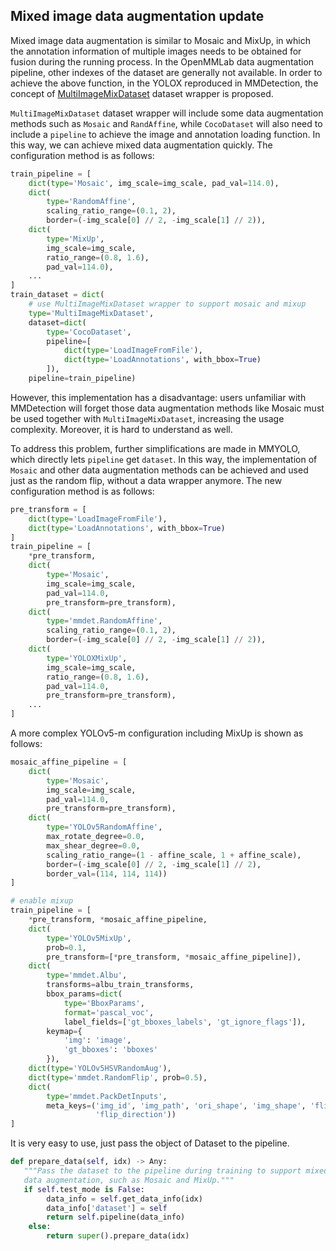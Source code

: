 ## Mixed image data augmentation update

Mixed image data augmentation is similar to Mosaic and MixUp, in which the annotation information of multiple images needs to be obtained for fusion during the running process. In the OpenMMLab data augmentation pipeline, other indexes of the dataset are generally not available. In order to achieve the above function, in the YOLOX reproduced in MMDetection, the concept of [MultiImageMixDataset](https://github.com/open-mmlab/mmdetection/blob/master/mmdet/datasets/dataset_wrappers.py#L338) dataset wrapper is proposed.

`MultiImageMixDataset` dataset wrapper will include some data augmentation methods such as `Mosaic` and `RandAffine`, while `CocoDataset` will also need to include a `pipeline` to achieve the image and annotation loading function. In this way, we can achieve mixed data augmentation quickly. The configuration method is as follows:

```python
train_pipeline = [
    dict(type='Mosaic', img_scale=img_scale, pad_val=114.0),
    dict(
        type='RandomAffine',
        scaling_ratio_range=(0.1, 2),
        border=(-img_scale[0] // 2, -img_scale[1] // 2)),
    dict(
        type='MixUp',
        img_scale=img_scale,
        ratio_range=(0.8, 1.6),
        pad_val=114.0),
    ...
]
train_dataset = dict(
    # use MultiImageMixDataset wrapper to support mosaic and mixup
    type='MultiImageMixDataset',
    dataset=dict(
        type='CocoDataset',
        pipeline=[
            dict(type='LoadImageFromFile'),
            dict(type='LoadAnnotations', with_bbox=True)
        ]),
    pipeline=train_pipeline)

```

However, this implementation has a disadvantage: users unfamiliar with MMDetection will forget those data augmentation methods like Mosaic must be used together with `MultiImageMixDataset`, increasing the usage complexity. Moreover, it is hard to understand as well.

To address this problem, further simplifications are made in MMYOLO, which directly lets `pipeline` get `dataset`. In this way, the implementation of `Mosaic` and other data augmentation methods can be achieved and used just as the random flip, without a data wrapper anymore. The new configuration method is as follows:

```python
pre_transform = [
    dict(type='LoadImageFromFile'),
    dict(type='LoadAnnotations', with_bbox=True)
]
train_pipeline = [
    *pre_transform,
    dict(
        type='Mosaic',
        img_scale=img_scale,
        pad_val=114.0,
        pre_transform=pre_transform),
    dict(
        type='mmdet.RandomAffine',
        scaling_ratio_range=(0.1, 2),
        border=(-img_scale[0] // 2, -img_scale[1] // 2)),
    dict(
        type='YOLOXMixUp',
        img_scale=img_scale,
        ratio_range=(0.8, 1.6),
        pad_val=114.0,
        pre_transform=pre_transform),
    ...
]
```

A more complex YOLOv5-m configuration including MixUp is shown as follows:

```python
mosaic_affine_pipeline = [
    dict(
        type='Mosaic',
        img_scale=img_scale,
        pad_val=114.0,
        pre_transform=pre_transform),
    dict(
        type='YOLOv5RandomAffine',
        max_rotate_degree=0.0,
        max_shear_degree=0.0,
        scaling_ratio_range=(1 - affine_scale, 1 + affine_scale),
        border=(-img_scale[0] // 2, -img_scale[1] // 2),
        border_val=(114, 114, 114))
]

# enable mixup
train_pipeline = [
    *pre_transform, *mosaic_affine_pipeline,
    dict(
        type='YOLOv5MixUp',
        prob=0.1,
        pre_transform=[*pre_transform, *mosaic_affine_pipeline]),
    dict(
        type='mmdet.Albu',
        transforms=albu_train_transforms,
        bbox_params=dict(
            type='BboxParams',
            format='pascal_voc',
            label_fields=['gt_bboxes_labels', 'gt_ignore_flags']),
        keymap={
            'img': 'image',
            'gt_bboxes': 'bboxes'
        }),
    dict(type='YOLOv5HSVRandomAug'),
    dict(type='mmdet.RandomFlip', prob=0.5),
    dict(
        type='mmdet.PackDetInputs',
        meta_keys=('img_id', 'img_path', 'ori_shape', 'img_shape', 'flip',
                   'flip_direction'))
]
```

It is very easy to use, just pass the object of Dataset to the pipeline.

```python
def prepare_data(self, idx) -> Any:
   """Pass the dataset to the pipeline during training to support mixed
   data augmentation, such as Mosaic and MixUp."""
   if self.test_mode is False:
        data_info = self.get_data_info(idx)
        data_info['dataset'] = self
        return self.pipeline(data_info)
    else:
        return super().prepare_data(idx)
```
